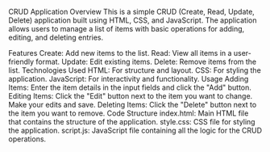 CRUD Application
Overview
This is a simple CRUD (Create, Read, Update, Delete) application built using HTML, CSS, and JavaScript. The application allows users to manage a list of items with basic operations for adding, editing, and deleting entries.

Features
Create: Add new items to the list.
Read: View all items in a user-friendly format.
Update: Edit existing items.
Delete: Remove items from the list.
Technologies Used
HTML: For structure and layout.
CSS: For styling the application.
JavaScript: For interactivity and functionality.
Usage
Adding Items: Enter the item details in the input fields and click the "Add" button.
Editing Items: Click the "Edit" button next to the item you want to change. Make your edits and save.
Deleting Items: Click the "Delete" button next to the item you want to remove.
Code Structure
index.html: Main HTML file that contains the structure of the application.
style.css: CSS file for styling the application.
script.js: JavaScript file containing all the logic for the CRUD operations.
